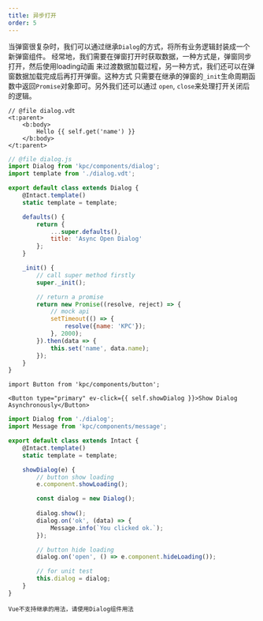 ```yaml
---
title: 异步打开
order: 5
---
```


当弹窗很复杂时，我们可以通过继承`Dialog`的方式，将所有业务逻辑封装成一个新弹窗组件。
经常地，我们需要在弹窗打开时获取数据，一种方式是，弹窗同步打开，然后使用loading动画
来过渡数据加载过程，另一种方式，我们还可以在弹窗数据加载完成后再打开弹窗。这种方式
只需要在继承的弹窗的`_init`生命周期函数中返回`Promise`对象即可。另外我们还可以通过
`open`, `close`来处理打开关闭后的逻辑。

```vdt
// @file dialog.vdt
<t:parent>
    <b:body>
        Hello {{ self.get('name') }}
    </b:body>
</t:parent>
```

```js
// @file dialog.js
import Dialog from 'kpc/components/dialog';
import template from './dialog.vdt';

export default class extends Dialog {
    @Intact.template()
    static template = template;

    defaults() {
        return {
            ...super.defaults(),
            title: 'Async Open Dialog'
        };
    }

    _init() {
        // call super method firstly
        super._init();

        // return a promise
        return new Promise((resolve, reject) => {
            // mock api
            setTimeout(() => {
                resolve({name: 'KPC'});
            }, 2000);
        }).then(data => {
            this.set('name', data.name);
        });
    }
}
```

```vdt
import Button from 'kpc/components/button';

<Button type="primary" ev-click={{ self.showDialog }}>Show Dialog Asynchronously</Button>
```

```js
import Dialog from './dialog';
import Message from 'kpc/components/message';

export default class extends Intact {
    @Intact.template()
    static template = template;

    showDialog(e) {
        // button show loading
        e.component.showLoading();

        const dialog = new Dialog();
        
        dialog.show();
        dialog.on('ok', (data) => {
            Message.info(`You clicked ok.`);
        });

        // button hide loading
        dialog.on('open', () => e.component.hideLoading());

        // for unit test
        this.dialog = dialog;
    }
}
```

```vue-ignore
Vue不支持继承的用法，请使用Dialog组件用法
```
